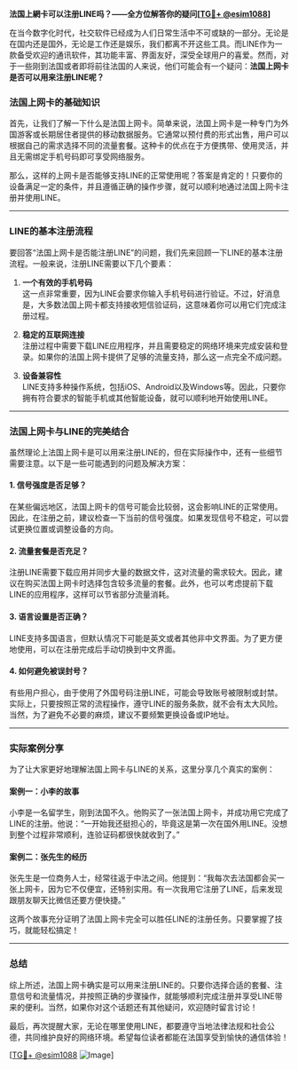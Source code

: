 **法国上網卡可以注册LINE吗？——全方位解答你的疑问[[TG💪+ @esim1088](https://t.me/s/esim1088)]**

在当今数字化时代，社交软件已经成为人们日常生活中不可或缺的一部分。无论是在国内还是国外，无论是工作还是娱乐，我们都离不开这些工具。而LINE作为一款备受欢迎的通讯软件，其功能丰富、界面友好，深受全球用户的喜爱。然而，对于一些刚到法国或者即将前往法国的人来说，他们可能会有一个疑问：**法国上网卡是否可以用来注册LINE呢？**

### 法国上网卡的基础知识

首先，让我们了解一下什么是法国上网卡。简单来说，法国上网卡是一种专门为外国游客或长期居住者提供的移动数据服务。它通常以预付费的形式出售，用户可以根据自己的需求选择不同的流量套餐。这种卡的优点在于方便携带、使用灵活，并且无需绑定手机号码即可享受网络服务。

那么，这样的上网卡是否能够支持LINE的正常使用呢？答案是肯定的！只要你的设备满足一定的条件，并且遵循正确的操作步骤，就可以顺利地通过法国上网卡注册并使用LINE。

---

### LINE的基本注册流程

要回答“法国上网卡是否能注册LINE”的问题，我们先来回顾一下LINE的基本注册流程。一般来说，注册LINE需要以下几个要素：

1. **一个有效的手机号码**  
   这一点非常重要，因为LINE会要求你输入手机号码进行验证。不过，好消息是，大多数法国上网卡都支持接收短信验证码，这意味着你可以用它们完成注册过程。

2. **稳定的互联网连接**  
   注册过程中需要下载LINE应用程序，并且需要稳定的网络环境来完成安装和登录。如果你的法国上网卡提供了足够的流量支持，那么这一点完全不成问题。

3. **设备兼容性**  
   LINE支持多种操作系统，包括iOS、Android以及Windows等。因此，只要你拥有符合要求的智能手机或其他智能设备，就可以顺利地开始使用LINE。

---

### 法国上网卡与LINE的完美结合

虽然理论上法国上网卡是可以用来注册LINE的，但在实际操作中，还有一些细节需要注意。以下是一些可能遇到的问题及解决方案：

#### 1. **信号强度是否足够？**
   在某些偏远地区，法国上网卡的信号可能会比较弱，这会影响LINE的正常使用。因此，在注册之前，建议检查一下当前的信号强度。如果发现信号不稳定，可以尝试更换位置或调整设备的方向。

#### 2. **流量套餐是否充足？**
   注册LINE需要下载应用并同步大量的数据文件，这对流量的需求较大。因此，建议在购买法国上网卡时选择包含较多流量的套餐。此外，也可以考虑提前下载LINE的应用程序，这样可以节省部分流量消耗。

#### 3. **语言设置是否正确？**
   LINE支持多国语言，但默认情况下可能是英文或者其他非中文界面。为了更方便地使用，可以在注册完成后手动切换到中文界面。

#### 4. **如何避免被误封号？**
   有些用户担心，由于使用了外国号码注册LINE，可能会导致账号被限制或封禁。实际上，只要按照正常的流程操作，遵守LINE的服务条款，就不会有太大风险。当然，为了避免不必要的麻烦，建议不要频繁更换设备或IP地址。

---

### 实际案例分享

为了让大家更好地理解法国上网卡与LINE的关系，这里分享几个真实的案例：

#### 案例一：小李的故事
小李是一名留学生，刚到法国不久。他购买了一张法国上网卡，并成功用它完成了LINE的注册。他说：“一开始我还挺担心的，毕竟这是第一次在国外用LINE。没想到整个过程非常顺利，连验证码都很快就收到了。”

#### 案例二：张先生的经历
张先生是一位商务人士，经常往返于中法之间。他提到：“我每次去法国都会买一张上网卡，因为它不仅便宜，还特别实用。有一次我用它注册了LINE，后来发现跟朋友聊天比微信还要方便快捷。”

这两个故事充分证明了法国上网卡完全可以胜任LINE的注册任务。只要掌握了技巧，就能轻松搞定！

---

### 总结

综上所述，法国上网卡确实是可以用来注册LINE的。只要你选择合适的套餐、注意信号和流量情况，并按照正确的步骤操作，就能够顺利完成注册并享受LINE带来的便利。当然，如果你对这个话题还有其他疑问，欢迎随时留言讨论！

最后，再次提醒大家，无论在哪里使用LINE，都要遵守当地法律法规和社会公德，共同维护良好的网络环境。希望每位读者都能在法国享受到愉快的通信体验！

[[TG💪+ @esim1088](https://t.me/s/esim1088) ![Image](https://i.postimg.cc/4NQfJmqS/Snipaste-2025-05-13-00-14-12.png)]